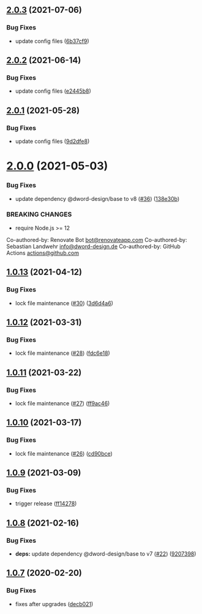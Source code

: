## [2.0.3](https://github.com/dword-design/stable-version-regex/compare/v2.0.2...v2.0.3) (2021-07-06)


### Bug Fixes

* update config files ([6b37cf9](https://github.com/dword-design/stable-version-regex/commit/6b37cf90363ccac624f358387e038cb7bcd6e613))

## [2.0.2](https://github.com/dword-design/stable-version-regex/compare/v2.0.1...v2.0.2) (2021-06-14)


### Bug Fixes

* update config files ([e2445b8](https://github.com/dword-design/stable-version-regex/commit/e2445b88d3f2ec8d5189219442babb3d9972618f))

## [2.0.1](https://github.com/dword-design/stable-version-regex/compare/v2.0.0...v2.0.1) (2021-05-28)


### Bug Fixes

* update config files ([9d2dfe8](https://github.com/dword-design/stable-version-regex/commit/9d2dfe8a4225e97f6a4d8f4ee1fc83f428102673))

# [2.0.0](https://github.com/dword-design/stable-version-regex/compare/v1.0.13...v2.0.0) (2021-05-03)


### Bug Fixes

* update dependency @dword-design/base to v8 ([#36](https://github.com/dword-design/stable-version-regex/issues/36)) ([138e30b](https://github.com/dword-design/stable-version-regex/commit/138e30b87b419c6412d702cbd54f53d9700bcea5))


### BREAKING CHANGES

* require Node.js >= 12

Co-authored-by: Renovate Bot <bot@renovateapp.com>
Co-authored-by: Sebastian Landwehr <info@dword-design.de>
Co-authored-by: GitHub Actions <actions@github.com>

## [1.0.13](https://github.com/dword-design/stable-version-regex/compare/v1.0.12...v1.0.13) (2021-04-12)


### Bug Fixes

* lock file maintenance ([#30](https://github.com/dword-design/stable-version-regex/issues/30)) ([3d6d4a6](https://github.com/dword-design/stable-version-regex/commit/3d6d4a6ee36d2914002341722bd64c0b92917cf2))

## [1.0.12](https://github.com/dword-design/stable-version-regex/compare/v1.0.11...v1.0.12) (2021-03-31)


### Bug Fixes

* lock file maintenance ([#28](https://github.com/dword-design/stable-version-regex/issues/28)) ([fdc6e18](https://github.com/dword-design/stable-version-regex/commit/fdc6e1824d555af24d8ac2d1c9a781519307c929))

## [1.0.11](https://github.com/dword-design/stable-version-regex/compare/v1.0.10...v1.0.11) (2021-03-22)


### Bug Fixes

* lock file maintenance ([#27](https://github.com/dword-design/stable-version-regex/issues/27)) ([ff9ac46](https://github.com/dword-design/stable-version-regex/commit/ff9ac4656e6b95bc5b64266ad63844ff1216b961))

## [1.0.10](https://github.com/dword-design/stable-version-regex/compare/v1.0.9...v1.0.10) (2021-03-17)


### Bug Fixes

* lock file maintenance ([#26](https://github.com/dword-design/stable-version-regex/issues/26)) ([cd90bce](https://github.com/dword-design/stable-version-regex/commit/cd90bced1ee36a75fc65d9eeadca5a7ae00d0823))

## [1.0.9](https://github.com/dword-design/stable-version-regex/compare/v1.0.8...v1.0.9) (2021-03-09)


### Bug Fixes

* trigger release ([ff14278](https://github.com/dword-design/stable-version-regex/commit/ff14278660e39470dd3b1e5d239537c6195e889d))

## [1.0.8](https://github.com/dword-design/stable-version-regex/compare/v1.0.7...v1.0.8) (2021-02-16)


### Bug Fixes

* **deps:** update dependency @dword-design/base to v7 ([#22](https://github.com/dword-design/stable-version-regex/issues/22)) ([9207398](https://github.com/dword-design/stable-version-regex/commit/9207398cd2ceebc2b80013f5ad5dc2cd6aeba3cf))

## [1.0.7](https://github.com/dword-design/stable-version-regex/compare/v1.0.6...v1.0.7) (2020-02-20)


### Bug Fixes

* fixes after upgrades ([decb021](https://github.com/dword-design/stable-version-regex/commit/decb021a1e3712362e1b32190779448e4b7403d4))
